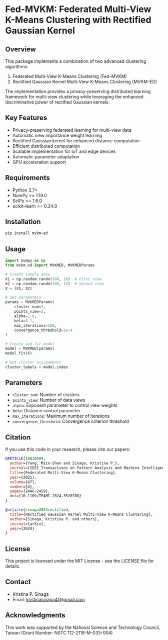 # Fed-MVKM: Federated Multi-View K-Means Clustering with Rectified Gaussian Kernel

## Overview
This package implements a combination of two advanced clustering algorithms:
1. Federated Multi-View K-Means Clustering (Fed-MVKM)
2. Rectified Gaussian Kernel Multi-View K-Means Clustering (MVKM-ED)

The implementation provides a privacy-preserving distributed learning framework for multi-view clustering while leveraging the enhanced discriminative power of rectified Gaussian kernels.

## Key Features
- Privacy-preserving federated learning for multi-view data
- Automatic view importance weight learning
- Rectified Gaussian kernel for enhanced distance computation
- Efficient distributed computation
- Scalable implementation for IoT and edge devices
- Automatic parameter adaptation
- GPU acceleration support

## Requirements
- Python 3.7+
- NumPy >= 1.19.0
- SciPy >= 1.6.0
- scikit-learn >= 0.24.0

## Installation
```bash
pip install mvkm-ed
```

## Usage
```python
import numpy as np
from mvkm_ed import MVKMED, MVKMEDParams

# Create sample data
X1 = np.random.randn(100, 10)  # First view
X2 = np.random.randn(100, 15)  # Second view
X = [X1, X2]

# Set parameters
params = MVKMEDParams(
    cluster_num=3,
    points_view=2,
    alpha=2.0,
    beta=0.1,
    max_iterations=100,
    convergence_threshold=1e-4
)

# Create and fit model
model = MVKMED(params)
model.fit(X)

# Get cluster assignments
cluster_labels = model.index
```

## Parameters
- `cluster_num`: Number of clusters
- `points_view`: Number of data views
- `alpha`: Exponent parameter to control view weights
- `beta`: Distance control parameter
- `max_iterations`: Maximum number of iterations
- `convergence_threshold`: Convergence criterion threshold

## Citation
If you use this code in your research, please cite our papers:

```bibtex
@ARTICLE{10810504,
  author={Yang, Miin-Shen and Sinaga, Kristina P.},
  journal={IEEE Transactions on Pattern Analysis and Machine Intelligence}, 
  title={Federated Multi-View K-Means Clustering}, 
  year={2025},
  volume={47},
  number={4},
  pages={2446-2459},
  doi={10.1109/TPAMI.2024.3520708}
}

@article{sinaga2024rectified,
  title={Rectified Gaussian Kernel Multi-View K-Means Clustering},
  author={Sinaga, Kristina P. and others},
  journal={arXiv},
  year={2024}
}
```

## License
This project is licensed under the MIT License - see the LICENSE file for details.

## Contact
- Kristina P. Sinaga
- Email: kristinasinaga41@gmail.com

## Acknowledgments
This work was supported by the National Science and Technology Council, 
Taiwan (Grant Number: NSTC 112-2118-M-033-004)
